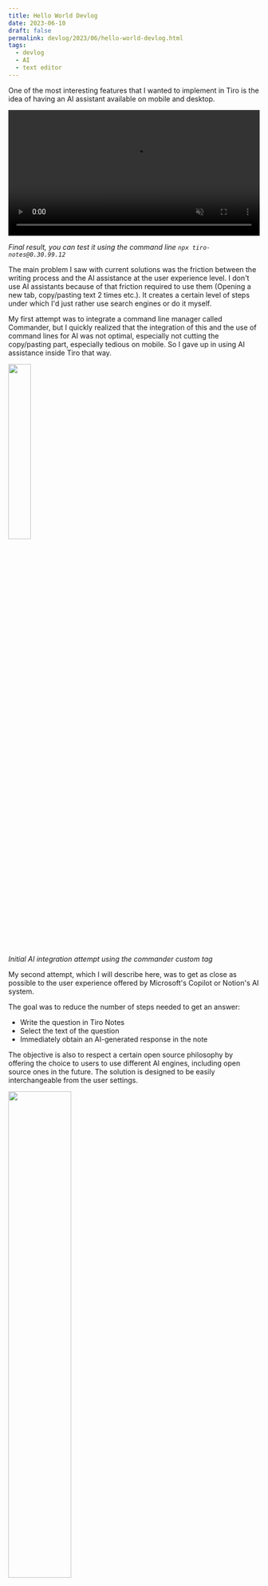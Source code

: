 ```yaml
---
title: Hello World Devlog
date: 2023-06-10
draft: false
permalink: devlog/2023/06/hello-world-devlog.html
tags:
  - devlog
  - AI
  - text editor
---
```


One of the most interesting features that I wanted to implement in Tiro is the idea of having an AI assistant available on mobile and desktop.

<video width="100%" controls autoplay loop muted markdown="1">
	<source src="https://github.com/dotgreg/tiro-notes/assets/2981891/dd42b4e3-f044-4c2e-a83d-3eb7fc9cf798" type="video/mp4" markdown="1" >
</video>

*Final result, you can test it using the command line ```npx tiro-notes@0.30.99.12```*

The main problem I saw with current solutions was the friction between the writing process and the AI assistance at the user experience level. I don't use AI assistants because of that friction required to use them (Opening a new tab, copy/pasting text 2 times etc.). It creates a certain level of steps under which I'd just rather use search engines or do it myself.

My first attempt was to integrate a command line manager called Commander, but I quickly realized that the integration of this and the use of command lines for AI was not optimal, especially not cutting the copy/pasting part, especially tedious on mobile. So I gave up in using AI assistance inside Tiro that way.

<img width="30%" src="https://github.com/dotgreg/tiro-notes/assets/2981891/5c9cb665-7dd3-46c7-a8e0-647a88c93ea9" />

*Initial AI integration attempt using the commander custom tag*



My second attempt, which I will describe here, was to get as close as possible to the user experience offered by Microsoft's Copilot or Notion's AI system.

The goal was to reduce the number of steps needed to get an answer:
- Write the question in Tiro Notes
- Select the text of the question
- Immediately obtain an AI-generated response in the note

The objective is also to respect a certain open source philosophy by offering the choice to users to use different AI engines, including open source ones in the future. The solution is designed to be easily interchangeable from the user settings.

<img width="50%" src="https://github.com/dotgreg/tiro-notes/assets/2981891/b6124b31-a6ca-41ab-9e3e-bcd8d298ef8e" />

*New settings options for AI assistant*


On the coding side, it happened to be quite easy to implement it. 
The main logic was :
  - User select a part of the text
  - A small popup appears suggesting AI assistance
  - If clicked, the selected text is sent to Tiro Notes backend that executes a configurable command line with it as a parameter
  - The answer is then sent back to the active note, below the question
  - As for ChatGPT, the answer is not sent once but streamed (almost word by word), I had to create a new api function ```api.command.stream```

The code is visible at that [link](https://github.com/dotgreg/tiro-notes/blob/4d4a845c15aa53b6e59830f4268445e9f96c09bb/client/src/components/dualView/CodeMirrorEditor.component.tsx#L386/), I will probably refactor it latest to its own manager file


I am using two api functions: 
  - the newly created  ```api.command.stream(cmd, streamChunk => { })``` to execute the command on Tiro Notes backend
  - api.file.saveContent(p.file.path, nText) to save the note regularly

```js
getApi(api => {
  let cmd = api.userSettings.get("ui_editor_ai_command")
  cmd = cmd.replace("{{input}}", selectionTxt)
  genTextAt(genParams())
  api.command.stream(cmd, streamChunk => {
    if (streamChunk.isError) isError = true
    // if it is an error, display it in a popup
    if (isError) {
      api.ui.notification.emit({
        content: `[AI] Error from CLI <br/> "${cmd}" <br/>=> <br/>${streamChunk.text}`,
        options: {hideAfter: -1 }
      })
      genTextAt({...genParams(), textUpdate:"", isLast: true})
    } else {
      // else insert it
      genTextAt({...genParams(), textUpdate:streamChunk.textTot, isLast: streamChunk.isLast})
    }
  })
})
``

